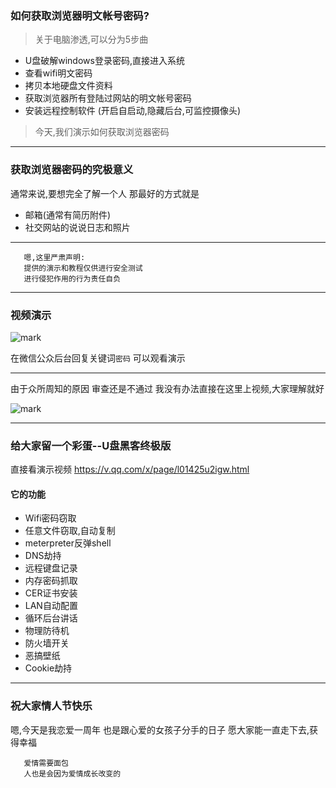 ### 如何获取浏览器明文帐号密码?
> 关于电脑渗透,可以分为5步曲

- U盘破解windows登录密码,直接进入系统
- 查看wifi明文密码
- 拷贝本地硬盘文件资料
- 获取浏览器所有登陆过网站的明文帐号密码
- 安装远程控制软件 (开启自启动,隐藏后台,可监控摄像头)

> 今天,我们演示如何获取浏览器密码

---
### 获取浏览器密码的究极意义
通常来说,要想完全了解一个人
那最好的方式就是
- 邮箱(通常有简历附件)
- 社交网站的说说日志和照片  

---

       嗯,这里严肃声明:
       提供的演示和教程仅供进行安全测试
       进行侵犯作用的行为责任自负  

---
###  视频演示
![mark](http://oe40n695u.bkt.clouddn.com/blog/20170214/103221985.png)

在微信公众后台回复关键词`密码`
可以观看演示  

---
由于众所周知的原因
审查还是不通过
我没有办法直接在这里上视频,大家理解就好

![mark](http://oe40n695u.bkt.clouddn.com/blog/20170214/103324018.png)
 
--- 
### 给大家留一个彩蛋--U盘黑客终极版
直接看演示视频
https://v.qq.com/x/page/l01425u2igw.html

#### 它的功能
- Wifi密码窃取
- 任意文件窃取,自动复制
- meterpreter反弹shell
- DNS劫持
- 远程键盘记录
- 内存密码抓取
- CER证书安装
- LAN自动配置
- 循环后台讲话
- 物理防待机
- 防火墙开关
- 恶搞壁纸
- Cookie劫持  


---
### 祝大家情人节快乐
嗯,今天是我恋爱一周年
也是跟心爱的女孩子分手的日子
愿大家能一直走下去,获得幸福

       爱情需要面包
       人也是会因为爱情成长改变的



